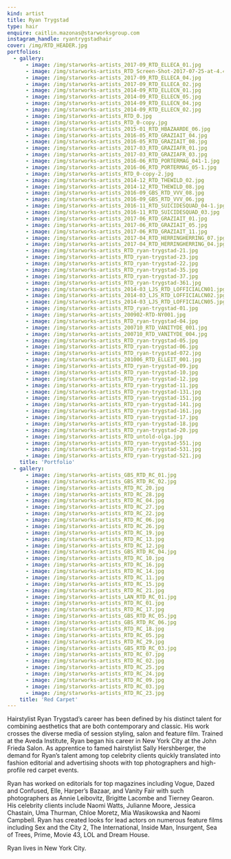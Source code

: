 ```yaml
---
kind: artist
title: Ryan Trygstad
type: hair
enquire: caitlin.mazonas@starworksgroup.com
instagram_handle: ryantrygstadhair
cover: /img/RTD_HEADER.jpg
portfolios:
  - gallery:
      - image: /img/starworks-artists_2017-09_RTD_ELLECA_01.jpg
      - image: /img/starworks-artists_RTD_Screen-Shot-2017-07-25-at-4.46.09-PM.jpg
      - image: /img/starworks-artists_2017-09_RTD_ELLECA_04.jpg
      - image: /img/starworks-artists_2017-09_RTD_ELLECA_02.jpg
      - image: /img/starworks-artists_2014-09_RTD_ELLECN_01.jpg
      - image: /img/starworks-artists_2014-09_RTD_ELLECN_05.jpg
      - image: /img/starworks-artists_2014-09_RTD_ELLECN_04.jpg
      - image: /img/starworks-artists_2014-09_RTD_ELLECN_02.jpg
      - image: /img/starworks-artists_RTD_0.jpg
      - image: /img/starworks-artists_RTD_0-copy.jpg
      - image: /img/starworks-artists_2015-01_RTD_HBAZAARDE_06.jpg
      - image: /img/starworks-artists_2016-05_RTD_GRAZIAIT_04.jpg
      - image: /img/starworks-artists_2016-05_RTD_GRAZIAIT_08.jpg
      - image: /img/starworks-artists_2017-03_RTD_GRAZIAFR_01.jpg
      - image: /img/starworks-artists_2017-03_RTD_GRAZIAFR_03.jpg
      - image: /img/starworks-artists_2016-06_RTD_PORTERMAG_041-1.jpg
      - image: /img/starworks-artists_2016-06_RTD_PORTERMAG_05-1.jpg
      - image: /img/starworks-artists_RTD_0-copy-2.jpg
      - image: /img/starworks-artists_2014-12_RTD_THEWILD_02.jpg
      - image: /img/starworks-artists_2014-12_RTD_THEWILD_08.jpg
      - image: /img/starworks-artists_2016-09_GBS_RTD_VVV_08.jpg
      - image: /img/starworks-artists_2016-09_GBS_RTD_VVV_06.jpg
      - image: /img/starworks-artists_2016-11_RTD_SUICIDESQUAD_04-1.jpg
      - image: /img/starworks-artists_2016-11_RTD_SUICIDESQUAD_03.jpg
      - image: /img/starworks-artists_2017-06_RTD_GRAZIAIT_01.jpg
      - image: /img/starworks-artists_2017-06_RTD_GRAZIAIT_05.jpg
      - image: /img/starworks-artists_2017-06_RTD_GRAZIAIT_11.jpg
      - image: /img/starworks-artists_2017-04_RTD_HERRINGHERRING_07.jpg
      - image: /img/starworks-artists_2017-04_RTD_HERRINGHERRING_04.jpg
      - image: /img/starworks-artists_RTD_ryan-trygstad-21.jpg
      - image: /img/starworks-artists_RTD_ryan-trygstad-23.jpg
      - image: /img/starworks-artists_RTD_ryan-trygstad-22.jpg
      - image: /img/starworks-artists_RTD_ryan-trygstad-35.jpg
      - image: /img/starworks-artists_RTD_ryan-trygstad-37.jpg
      - image: /img/starworks-artists_RTD_ryan-trygstad-361.jpg
      - image: /img/starworks-artists_2014-03_LJS_RTD_LOFFICIALCN01.jpg
      - image: /img/starworks-artists_2014-03_LJS_RTD_LOFFICIALCN02.jpg
      - image: /img/starworks-artists_2014-03_LJS_RTD_LOFFICIALCN05.jpg
      - image: /img/starworks-artists_RTD_ryan-trygstad-01.jpg
      - image: /img/starworks-artists_200902-RTD-NY001.jpg
      - image: /img/starworks-artists_RTD_ryan-trygstad-04.jpg
      - image: /img/starworks-artists_200710_RTD_VANITYDE_001.jpg
      - image: /img/starworks-artists_200710_RTD_VANITYDE_004.jpg
      - image: /img/starworks-artists_RTD_ryan-trygstad-05.jpg
      - image: /img/starworks-artists_RTD_ryan-trygstad-06.jpg
      - image: /img/starworks-artists_RTD_ryan-trygstad-072.jpg
      - image: /img/starworks-artists_201006_RTD_ELLEIT_001.jpg
      - image: /img/starworks-artists_RTD_ryan-trygstad-09.jpg
      - image: /img/starworks-artists_RTD_ryan-trygstad-10.jpg
      - image: /img/starworks-artists_RTD_ryan-trygstad-12.jpg
      - image: /img/starworks-artists_RTD_ryan-trygstad-11.jpg
      - image: /img/starworks-artists_RTD_ryan-trygstad-131.jpg
      - image: /img/starworks-artists_RTD_ryan-trygstad-151.jpg
      - image: /img/starworks-artists_RTD_ryan-trygstad-141.jpg
      - image: /img/starworks-artists_RTD_ryan-trygstad-161.jpg
      - image: /img/starworks-artists_RTD_ryan-trygstad-17.jpg
      - image: /img/starworks-artists_RTD_ryan-trygstad-18.jpg
      - image: /img/starworks-artists_RTD_ryan-trygstad-20.jpg
      - image: /img/starworks-artists_RTD_untold-olga.jpg
      - image: /img/starworks-artists_RTD_ryan-trygstad-551.jpg
      - image: /img/starworks-artists_RTD_ryan-trygstad-531.jpg
      - image: /img/starworks-artists_RTD_ryan-trygstad-521.jpg
    title: 'Portfolio'
  - gallery:
      - image: /img/starworks-artists_GBS_RTD_RC_01.jpg
      - image: /img/starworks-artists_GBS_RTD_RC_02.jpg
      - image: /img/starworks-artists_RTD_RC_20.jpg
      - image: /img/starworks-artists_RTD_RC_28.jpg
      - image: /img/starworks-artists_RTD_RC_04.jpg
      - image: /img/starworks-artists_RTD_RC_27.jpg
      - image: /img/starworks-artists_RTD_RC_22.jpg
      - image: /img/starworks-artists_RTD_RC_06.jpg
      - image: /img/starworks-artists_RTD_RC_26.jpg
      - image: /img/starworks-artists_RTD_RC_19.jpg
      - image: /img/starworks-artists_RTD_RC_13.jpg
      - image: /img/starworks-artists_RTD_RC_12.jpg
      - image: /img/starworks-artists_GBS_RTD_RC_04.jpg
      - image: /img/starworks-artists_RTD_RC_10.jpg
      - image: /img/starworks-artists_RTD_RC_16.jpg
      - image: /img/starworks-artists_RTD_RC_14.jpg
      - image: /img/starworks-artists_RTD_RC_11.jpg
      - image: /img/starworks-artists_RTD_RC_15.jpg
      - image: /img/starworks-artists_RTD_RC_21.jpg
      - image: /img/starworks-artists_LAN_RTD_RC_01.jpg
      - image: /img/starworks-artists_RTD_RC_01.jpg
      - image: /img/starworks-artists_RTD_RC_17.jpg
      - image: /img/starworks-artists_GBS_RTD_RC_05.jpg
      - image: /img/starworks-artists_GBS_RTD_RC_06.jpg
      - image: /img/starworks-artists_RTD_RC_18.jpg
      - image: /img/starworks-artists_RTD_RC_05.jpg
      - image: /img/starworks-artists_RTD_RC_29.jpg
      - image: /img/starworks-artists_GBS_RTD_RC_03.jpg
      - image: /img/starworks-artists_RTD_RC_07.jpg
      - image: /img/starworks-artists_RTD_RC_02.jpg
      - image: /img/starworks-artists_RTD_RC_25.jpg
      - image: /img/starworks-artists_RTD_RC_24.jpg
      - image: /img/starworks-artists_RTD_RC_09.jpg
      - image: /img/starworks-artists_RTD_RC_03.jpg
      - image: /img/starworks-artists_RTD_RC_23.jpg
    title: 'Red Carpet'
---
```

Hairstylist Ryan Trygstad’s career has been defined by his distinct talent for combining aesthetics that are both contemporary and classic. His work crosses the diverse media of session styling, salon and feature film. Trained at the Aveda Institute, Ryan began his career in New York City at the John Frieda Salon. As apprentice to famed hairstylist Sally Hershberger, the demand for Ryan’s talent among top celebrity clients quickly translated into fashion editorial and advertising shoots with top photographers and high-profile red carpet events.

Ryan has worked on editorials for top magazines including Vogue, Dazed and Confused, Elle, Harper’s Bazaar, and Vanity Fair with such photographers as Annie Leibovitz, Brigitte Lacombe and Tierney Gearon. His celebrity clients include Naomi Watts, Julianne Moore, Jessica Chastain, Uma Thurman, Chloe Moretz, Mia Wasikowska and Naomi Campbell. Ryan has created looks for lead actors on numerous feature films including Sex and the City 2, The International, Inside Man, Insurgent, Sea of Trees, Prime, Movie 43, LOL and Dream House.

Ryan lives in New York City.

